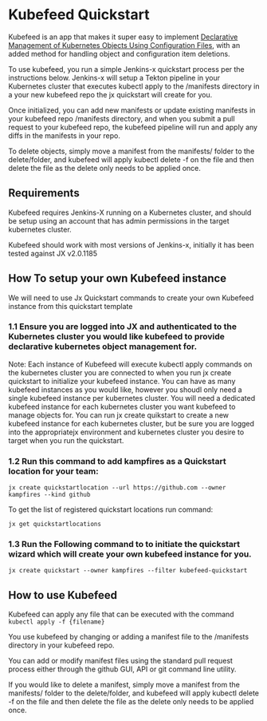 # Kubefeed Quickstart

Kubefeed is an app that makes it super easy to implement [Declarative Management of Kubernetes Objects Using Configuration Files](https://kubernetes.io/docs/tasks/manage-kubernetes-objects/declarative-config/), with an added method for handling object and configuration item deletions.  

To use kubefeed, you run a simple Jenkins-x quickstart process per the instructions below. Jenkins-x will setup a Tekton pipeline in your Kubernetes cluster that executes kubectl apply to the /manifests directory in a your new kubefeed repo the jx quickstart will create for you.  

Once initialized, you can add new manifests or update existing manifests in your kubefeed repo /manifests directory, and when you submit a pull request to your kubefeed repo, the kubefeed pipeline will run and apply any diffs in the manifests in your repo. 

To delete objects, simply move a manifest from the manifests/ folder to the delete/folder, and kubefeed will apply kubectl delete -f on the file and then delete the file as the delete only needs to be applied once.

## Requirements
Kubefeed requires Jenkins-X running on a Kubernetes cluster, and should be setup using an account that has admin permissions in the target kubernetes cluster. 

Kubefeed should work with most versions of Jenkins-x, initially it has been tested against JX v2.0.1185

## How To setup your own Kubefeed instance
We will need to use Jx Quickstart commands to create your own Kubefeed instance from this quickstart template

### 1.1 Ensure you are logged into JX and authenticated to the Kubernetes cluster you would like kubefeed to provide declarative kubernetes object management for. 

Note: Each instance of Kubefeed will execute kubectl apply commands on the kubernetes cluster you are connected to when you run jx create quickstart to initialize your kubefeed instance. You can have as many kubefeed instances as you would like, however you shoudl only need a single kubefeed instance per kubernetes cluster. You will need a dedicated kubefeed instance for each kubernetes cluster you want kubefeed to manage objects for. You can run jx create quikstart to create a new kubefeed instance for each kubernetes cluster, but be sure you are logged into the appropriatejx environment and kubernetes cluster you desire to target when you run the quickstart.  

### 1.2 Run this command to add kampfires as a Quickstart location for your team:

`jx create quickstartlocation --url https://github.com --owner kampfires --kind github`  

To get the list of registered quickstart locations run command:

`jx get quickstartlocations`  

### 1.3 Run the Following command to to initiate the quickstart wizard which will create your own kubefeed instance for you.
`jx create quickstart --owner kampfires --filter kubefeed-quickstart`

## How to use Kubefeed

Kubefeed can apply any file that can be executed with the command `kubectl apply -f {filename}`

You use kubefeed by changing or adding a manifest file to the /manifests directory in your kubefeed repo. 

You can add or modify manifest files using the standard pull request process either through the github GUI, API or git command line utility.

If you would like to delete a manifest, simply move a manifest from the manifests/ folder to the delete/folder, and kubefeed will apply kubectl delete -f on the file and then delete the file as the delete only needs to be applied once.